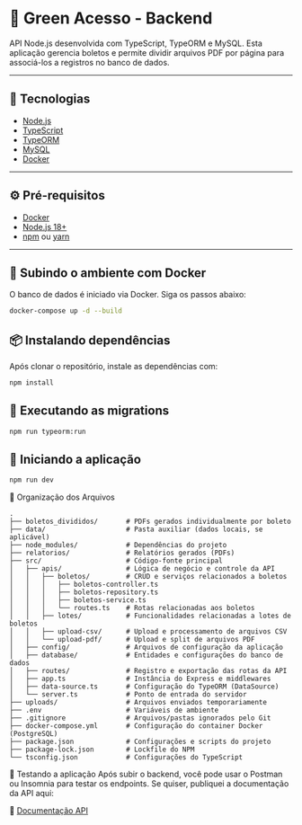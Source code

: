 # 🧾 Green Acesso - Backend

API Node.js desenvolvida com TypeScript, TypeORM e MySQL. Esta aplicação gerencia boletos e permite dividir arquivos PDF por página para associá-los a registros no banco de dados.

---

## 🚀 Tecnologias

- [Node.js](https://nodejs.org/)
- [TypeScript](https://www.typescriptlang.org/)
- [TypeORM](https://typeorm.io/)
- [MySQL](https://www.mysql.com/)
- [Docker](https://www.docker.com/)

---

## ⚙️ Pré-requisitos

- [Docker](https://www.docker.com/products/docker-desktop)
- [Node.js 18+](https://nodejs.org/)
- [npm](https://www.npmjs.com/) ou [yarn](https://yarnpkg.com/)

---

## 🐳 Subindo o ambiente com Docker

O banco de dados é iniciado via Docker. Siga os passos abaixo:

```bash
docker-compose up -d --build
````

## 📦 Instalando dependências
Após clonar o repositório, instale as dependências com:

````bash
npm install
````

## 🧱 Executando as migrations
````bash
npm run typeorm:run
````

## 🏁 Iniciando a aplicação
`````bash
npm run dev
`````


📂 Organização dos Arquivos
````
.
├── boletos_divididos/       # PDFs gerados individualmente por boleto
├── data/                    # Pasta auxiliar (dados locais, se aplicável)
├── node_modules/            # Dependências do projeto
├── relatorios/              # Relatórios gerados (PDFs)
├── src/                     # Código-fonte principal
│   ├── apis/                # Lógica de negócio e controle da API
│   │   ├── boletos/         # CRUD e serviços relacionados a boletos
│   │   │   ├── boletos-controller.ts
│   │   │   ├── boletos-repository.ts
│   │   │   ├── boletos-service.ts
│   │   │   └── routes.ts    # Rotas relacionadas aos boletos
│   │   ├── lotes/           # Funcionalidades relacionadas a lotes de boletos
│   │   ├── upload-csv/      # Upload e processamento de arquivos CSV
│   │   └── upload-pdf/      # Upload e split de arquivos PDF
│   ├── config/              # Arquivos de configuração da aplicação
│   ├── database/            # Entidades e configurações do banco de dados
│   ├── routes/              # Registro e exportação das rotas da API
│   ├── app.ts               # Instância do Express e middlewares
│   ├── data-source.ts       # Configuração do TypeORM (DataSource)
│   └── server.ts            # Ponto de entrada do servidor
├── uploads/                 # Arquivos enviados temporariamente
├── .env                     # Variáveis de ambiente
├── .gitignore               # Arquivos/pastas ignorados pelo Git
├── docker-compose.yml       # Configuração do container Docker (PostgreSQL)
├── package.json             # Configurações e scripts do projeto
├── package-lock.json        # Lockfile do NPM
└── tsconfig.json            # Configurações do TypeScript
````


🧪 Testando a aplicação
Após subir o backend, você pode usar o Postman ou Insomnia para testar os endpoints. Se quiser, publiquei a documentação da API aqui:

🔗 [Documentação API](https://www.postman.com/maikolamaro/green-acesso/collection/tt01u27/api-green-acesso?action=share&creator=30347357&active-environment=30347357-0708a98b-6613-453d-afba-b5bfb7dbf0da)


